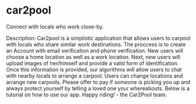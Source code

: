 # car2pool
Connect with locals who work close-by.

Description:
Car2pool is a simplistic application that allows users to carpool with locals who share similar work destinations. The proccess is to create an  Account with email verification and phone verification. New users will choose a home location as well as a work location. Next, new users will upload images of her/himself and provide a valid form of identification. Once this information is provided, our algorithms will allow users to chat with nearby locals to arrange a carpool. Users can change locations and arrange new carpools. Please offer to pay if someone is picking you up and always protect yourself by telling a loved one your whereabouts. Below is a tutorial on how to use our app. Happy riding! - the Car2Pool team.
